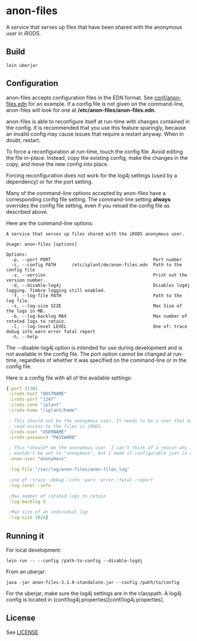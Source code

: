 # anon-files

A service that serves up files that have been shared with the anonymous user in iRODS.

## Build

    lein uberjar

## Configuration

anon-files accepts configuration files in the EDN format. See [conf/anon-files.edn](conf/anon-files.edn) for an example. If a config file is not given on the command-line, anon-files will look for one at __/etc/anon-files/anon-files.edn__.

anon-files is able to reconfigure itself at run-time with changes contained in the config. It is recommended that you use this feature sparingly, because an invalid config may cause issues that require a restart anyway. When in doubt, restart.

To force a reconfiguration at run-time, touch the config file. Avoid editing the file in-place. Instead, copy the existing config, make the changes in the copy, and move the new config into place.

Forcing reconfiguration does not work for the log4j settings (used by a dependency) or for the port setting.

Many of the command-line options accepted by anon-files have a corresponding config file setting. The command-line setting __always__ overrides the config file setting, even if you reload the config file as described above.

Here are the command-line options:

    A service that serves up files shared with the iRODS anonymous user.

    Usage: anon-files [options]

    Options:
      -p, --port PORT                                       Port number
      -c, --config PATH      /etc/iplant/de/anon-files.edn  Path to the config file
      -v, --version                                         Print out the version number.
      -d, --disable-log4j                                   Disables log4j logging. Timbre logging still enabled.
      -f, --log-file PATH                                   Path to the log file.
      -s, --log-size SIZE                                   Max Size of the logs in MB.
      -b, --log-backlog MAX                                 Max number of rotated logs to retain.
      -l, --log-level LEVEL                                 One of: trace debug info warn error fatal report
      -h, --help

The --disable-log4j option is intended for use during development and is not available in the config file. The port option cannot be changed at run-time, regardless of whether it was specified on the command-line or in the config file.

Here is a config file with all of the available settings:
```clojure
{:port 31302
 :irods-host "HOSTNAME"
 :irods-port "1247"
 :irods-zone "iplant"
 :irods-home "/iplant/home"

 ; This should not be the anonymous user. It needs to be a user that has
 ; read access to the files in iRODS.
 :irods-user "USERNAME"
 :irods-password "PASSWORD"

 ; This *should* be the anonymous user. I can't think of a reason why it
 ; wouldn't be set to "anonymous", but I made it configurable just in case.
 :anon-user "anonymous"

 :log-file "/var/log/anon-files/anon-files.log"

 ;one of :trace :debug :info :warn :error :fatal :report
 :log-level :info

 ;Max number of rotated logs to retain
 :log-backlog 5

 ;Max size of an individual log
 :log-size 1024}
```

## Running it

For local development:

    lein run -- --config /path-to-config --disable-log4j

From an uberjar:

    java -jar anon-files-3.1.0-standalone.jar --config /path/to/config

For the uberjar, make sure the log4j settings are in the classpath. A log4j config is located in (conf/log4j.properties)[conf/log4j.properties].


## License

See [LICENSE](LICENSE)
